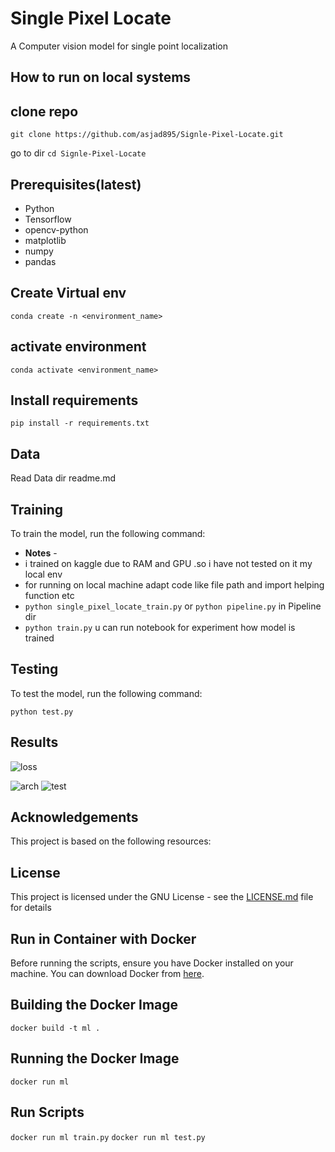 # Single Pixel Locate

 A Computer vision model for single point localization

## How to run on local systems

## clone repo

```git clone https://github.com/asjad895/Signle-Pixel-Locate.git```

go to dir ```cd Signle-Pixel-Locate```

## Prerequisites(latest)

- Python
- Tensorflow
- opencv-python
- matplotlib
- numpy
- pandas

## Create Virtual env

```conda create -n <environment_name>```

## activate environment

```conda activate <environment_name>```

## Install requirements

```pip install -r requirements.txt```

## Data

Read Data dir readme.md

## Training

To train the model, run the following command:

- **Notes** -
- i trained on kaggle due to RAM and GPU .so i have not tested on it my local env
- for running on local machine adapt code like file path and import helping function etc
- ```python single_pixel_locate_train.py``` or ```python pipeline.py``` in Pipeline dir
- ```python train.py```
u can run notebook for experiment how model is trained

## Testing

To test the model, run the following command:

```python test.py```

## Results

![loss](/Analysis/training_analysis.png)

![arch](/Analysis/model_architecture.png)
![test](/Test_Data_Result/Result_test_data.png)

## Acknowledgements

This project is based on the following resources:

## License

This project is licensed under the GNU License - see the [LICENSE.md](LICENSE.md) file for details

## Run in Container with Docker

 Before running the scripts, ensure you have Docker installed on your machine. You can download Docker from [here](https://www.docker.com/products/docker-desktop).

## Building the Docker Image

```docker build -t ml .```

## Running the Docker Image

```docker run ml```

## Run  Scripts

```docker run ml train.py```
```docker run ml test.py```
